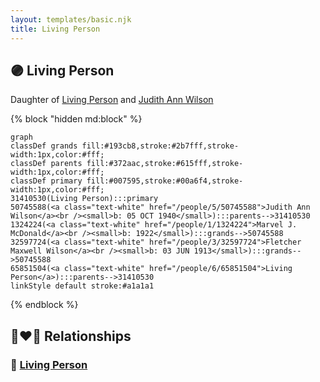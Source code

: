 ```yaml
---
layout: templates/basic.njk
title: Living Person
---
```

## 🟣 Living Person

Daughter of [Living Person](/people/6/65851504) and [Judith Ann Wilson](/people/5/50745588)

{% block "hidden md:block" %}
```mermaid
graph
classDef grands fill:#193cb8,stroke:#2b7fff,stroke-width:1px,color:#fff;
classDef parents fill:#372aac,stroke:#615fff,stroke-width:1px,color:#fff;
classDef primary fill:#007595,stroke:#00a6f4,stroke-width:1px,color:#fff;
31410530(Living Person):::primary
50745588(<a class="text-white" href="/people/5/50745588">Judith Ann Wilson</a><br /><small>b: 05 OCT 1940</small>):::parents-->31410530
1324224(<a class="text-white" href="/people/1/1324224">Marvel J. McDonald</a><br /><small>b: 1922</small>):::grands-->50745588
32597724(<a class="text-white" href="/people/3/32597724">Fletcher Maxwell Wilson</a><br /><small>b: 03 JUN 1913</small>):::grands-->50745588
65851504(<a class="text-white" href="/people/6/65851504">Living Person</a>):::parents-->31410530
linkStyle default stroke:#a1a1a1
```
{% endblock %}

## 👩‍❤️‍👨 Relationships

### 🔵 [Living Person](/people/5/55603517)
